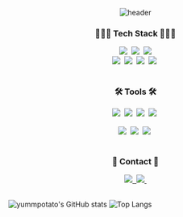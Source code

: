 <!--타이틀 부분-->
<div align="center">

![header](https://capsule-render.vercel.app/api?type=waving&color=auto&height=250&section=header&text=ABOUT%20HYEJEONG&fontSize=70&animation=fadeIn)

</div>

<!--내용 부분-->
<h3 align="center">👩🏻‍💻 Tech Stack 👩🏻‍💻</h3>
<div align="center">
  <img src="https://img.shields.io/badge/kotlin-20232a.svg?style=for-the-badge&logo=kotlin&logoColor=7F52FF" />&nbsp
  <img src="https://img.shields.io/badge/android-34A853.svg?style=for-the-badge&logo=android&logoColor=white" />&nbsp
  <img src="https://img.shields.io/badge/react-20232a.svg?style=for-the-badge&logo=react&logoColor=61DAFB" />
</div>

<div align="center">
  <img src="https://img.shields.io/badge/javascript-F7DF1E.svg?style=for-the-badge&logo=javascript&logoColor=20232a" />&nbsp
  <img src="https://img.shields.io/badge/html5-E34F26.svg?style=for-the-badge&logo=html5&logoColor=white" />&nbsp
  <img src="https://img.shields.io/badge/css3-1572B6.svg?style=for-the-badge&logo=css3&logoColor=white" />&nbsp
  <img src="https://img.shields.io/badge/python-3776AB.svg?style=for-the-badge&logo=python&logoColor=white" />&nbsp

</div>

<br>

<h3 align="center">🛠 Tools 🛠</h3>
<div align="center">
  <img src="https://img.shields.io/badge/android_studio-3DDC84.svg?style=for-the-badge&logo=androidstudio&logoColor=white" />&nbsp
  <img src="https://img.shields.io/badge/github-181717.svg?style=for-the-badge&logo=github&logoColor=white" />&nbsp
  <img src="https://img.shields.io/badge/Notion-F3F3F3.svg?style=for-the-badge&logo=notion&logoColor=black" />&nbsp
  <img src="https://img.shields.io/badge/figma-F24E1E.svg?style=for-the-badge&logo=figma&logoColor=white" />&nbsp
</div>

<br>

<div align="center">
  <img src="https://img.shields.io/badge/VSCode-2C2C32.svg?style=for-the-badge&logo=visual-studio-code&logoColor=22ABF3" />&nbsp
  <img src="https://img.shields.io/badge/jupyter-2C2C32.svg?style=for-the-badge&logo=jupyter&logoColor=F37726" />&nbsp
  <img src="https://img.shields.io/badge/Colab-2C2C32.svg?style=for-the-badge&logo=googlecolab&logoColor=F9AB00" />&nbsp
</div>

<br>

<h3 align="center">📩 Contact 📩</h3>
<div align="center">
  <a href="https://yummpotato.postype.com/">
    <img src="https://img.shields.io/badge/blog-512BD4?style=for-the-badge&logo=blog&logoColor=white" />&nbsp
  </a>
  <a href="mailto:hevlyoy26@naver.com">
    <img
      src="https://img.shields.io/badge/hevlyoy26@naver.com-03C75A?style=for-the-badge&logo=naver&logoColor=white"/>&nbsp
  </a>
</div>

<br>

![yummpotato's GitHub stats](https://github-readme-stats.vercel.app/api?username=yummpotato&show_icons=true&theme=dracula)
![Top Langs](https://github-readme-stats.vercel.app/api/top-langs/?username=yummpotato&layout=compact&theme=dracula)
